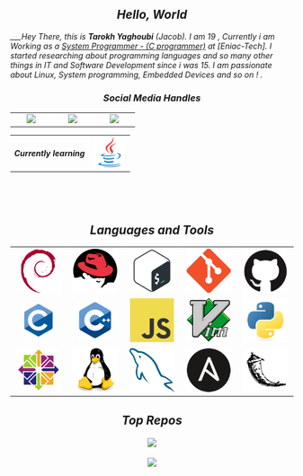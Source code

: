 <h2 align='center'> <i>Hello, World</h2>   

___Hey There, this is **Tarokh Yaghoubi** (Jacob). I am 19 , Currently i am Working as a [System Programmer - (C programmer)](https://www.linkedin.com/in/tarokhyaghoubi/) at [Eniac-Tech]. I started researching about programming languages and so many other things in IT and Software Development since i was 15. I am passionate about Linux, System programming, Embedded Devices and so on ! .

<h3 align='center'><i>Social Media Handles</i></h3>
<p align='center'>
 
<table width="100" align='center'>
<tr>
    <td align='center' width="60">
        <a href="https://twitter.com/TarokhY"><img src="https://cdn-icons-png.flaticon.com/512/1409/1409937.png" width="60"></a>
    </td>
    <td align='center' width="60">
        <a href="https://www.instagram.com/cyber.creature/"><img src="https://cdn-icons-png.flaticon.com/512/1409/1409946.png"></a>
    </td>
    <td align='center' width="60">
        <a href="https://www.linkedin.com/in/tarokhyaghoubi"><img src="https://cdn-icons-png.flaticon.com/512/1409/1409945.png" width="60"></a>
    </td>
</tr>
</table>

</p>

<table width="100" align='center'>
<tr>
 <td align='center'>
    <b>Currently learning</b>
 </td>
 <td align='center' width="60">
     <img src="https://github.com/devicons/devicon/blob/master/icons/java/java-original.svg" width="55">
 </td>
</tr>
</table>

</br>
<!--
<h2 align='center'><i><a href="https://github.com/Tarokh-Yaghoubi">Activity Graph 📈</i></h2>
<p align="center">
<a href="https://github.com/Tarokh-Yaghoubi">
 <img src="https://github-readme-activity-graph.vercel.app/graph?username=Tarokh-Yaghoubi&theme=react&area=true&hide_border=true#gh-light-mode-only" width="100%">
</a>
-->

</p> 
</br>

<h2 align='center'><i>Languages and Tools</i></h2>

<table width="100">
<tr>
    <td align='center' width="190">
        <img src="https://github.com/devicons/devicon/blob/master/icons/debian/debian-original.svg" width="80">
    </td>
    <td align='center' width="190">
        <img src="https://github.com/devicons/devicon/blob/master/icons/redhat/redhat-original.svg" width="80">
    </td>
    <td align='center' width="190">
        <img src="https://github.com/devicons/devicon/blob/master/icons/bash/bash-original.svg" width="80">
    </td>
     <td align='center' width="190">
        <img src="https://github.com/devicons/devicon/blob/master/icons/git/git-original.svg" width="80">
    </td>
    <td align='center'  width="190">
        <img src="https://github.com/devicons/devicon/blob/master/icons/github/github-original.svg" width="80">
    </td>
</tr>
<tr>
    <td align='center' width="190">
        <img src="https://github.com/devicons/devicon/blob/master/icons/c/c-original.svg" width="60">
    </td>
    <td align='center' width="190">
        <img src="https://github.com/devicons/devicon/blob/master/icons/cplusplus/cplusplus-original.svg" width="64">
    </td>
     <td align='center' width="190">
        <img src="https://github.com/devicons/devicon/blob/master/icons/javascript/javascript-original.svg" width="80">
    </td>
    <td align='center' width="190">
        <img src="https://github.com/devicons/devicon/blob/master/icons/vim/vim-original.svg" width="80">
    </td>
    <td align='center' width="190">
        <img src="https://github.com/devicons/devicon/blob/master/icons/python/python-original.svg" width="80">
    </td>
</tr>
<tr>
    <td align='center'>
        <img src="https://github.com/devicons/devicon/blob/master/icons/centos/centos-original.svg" width="80">
    </td>
    <td align='center'>
        <img src="https://github.com/devicons/devicon/blob/master/icons/linux/linux-original.svg" width="80">
    </td>
    <td align='center'>
        <img src="https://github.com/devicons/devicon/blob/master/icons/mysql/mysql-original.svg" width="80">
    </td>
    <td align='center'>
        <img src="https://github.com/devicons/devicon/blob/master/icons/ansible/ansible-original.svg" width="80">
    </td>
    <td align='center'>
        <img src="https://github.com/devicons/devicon/blob/master/icons/flask/flask-original.svg"  width="80">
    </td>
</tr>
</table>

<h2 align='center'><i>Top Repos</i></h2>

<p align="center">
<a href="https://github.com/Tarokh-Yaghoubi/C">
 <img align="center" src="https://github-readme-stats-sigma-five.vercel.app/api/pin/?username=Tarokh-Yaghoubi&repo=C&theme=vue-dark&hide_border=true" height="185">
</a>
 <br /><br />
 <img align="center" src="https://github-readme-stats-sigma-five.vercel.app/api/top-langs/?username=Tarokh-Yaghoubi&theme=blue-green" />
</p>
